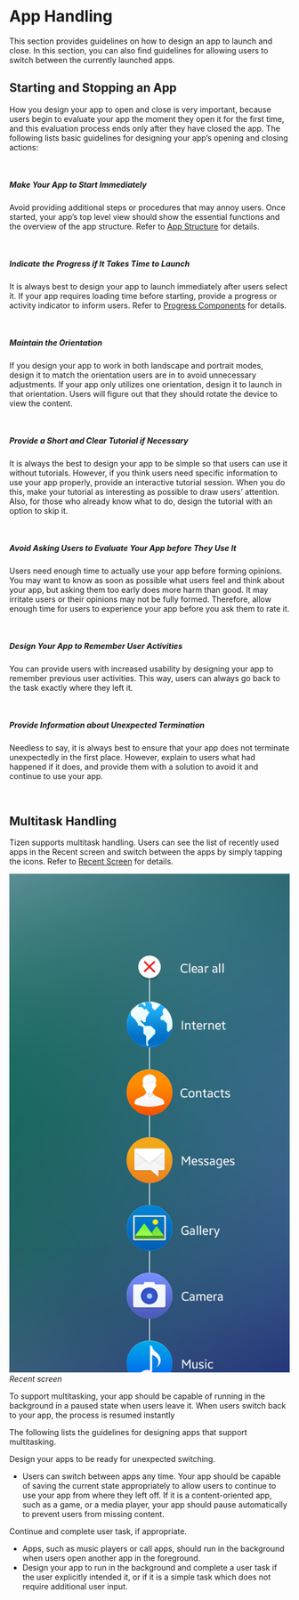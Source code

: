 ﻿# App Handling



This section provides guidelines on how to design an app to launch and close. In this section, you can also find guidelines for allowing users to switch between the currently launched apps.

<a name="starting-and-stopping-an-app"></a>
## Starting and Stopping an App

How you design your app to open and close is very important, because users begin to evaluate your app the moment they open it for the first time, and this evaluation process ends only after they have closed the app. The following lists basic guidelines for designing your app’s opening and closing actions:

 

##### Make Your App to Start Immediately

Avoid providing additional steps or procedures that may annoy users. Once started, your app’s top level view should show the essential functions and the overview of the app structure. Refer to [App Structure](app-structure.md) for details.

 

##### Indicate the Progress if It Takes Time to Launch

It is always best to design your app to launch immediately after users select it. If your app requires loading time before starting, provide a progress or activity indicator to inform users. Refer to [Progress Components](../ui-components/presentation-views.md#progress_) for details.

 

##### Maintain the Orientation

If you design your app to work in both landscape and portrait modes, design it to match the orientation users are in to avoid unnecessary adjustments. If your app only utilizes one orientation, design it to launch in that orientation. Users will figure out that they should rotate the device to view the content.

 

##### Provide a Short and Clear Tutorial if Necessary

It is always the best to design your app to be simple so that users can use it without tutorials. However, if you think users need specific information to use your app properly, provide an interactive tutorial session. When you do this, make your tutorial as interesting as possible to draw users’ attention. Also, for those who already know what to do, design the tutorial with an option to skip it.

 

##### Avoid Asking Users to Evaluate Your App before They Use It

Users need enough time to actually use your app before forming opinions. You may want to know as soon as possible what users feel and think about your app, but asking them too early does more harm than good. It may irritate users or their opinions may not be fully formed. Therefore, allow enough time for users to experience your app before you ask them to rate it.

 

##### Design Your App to Remember User Activities

You can provide users with increased usability by designing your app to remember previous user activities. This way, users can always go back to the task exactly where they left it.

 

##### Provide Information about Unexpected Termination

Needless to say, it is always best to ensure that your app does not terminate unexpectedly in the first place. However, explain to users what had happened if it does, and provide them with a solution to avoid it and continue to use your app.

 
<a name="multitask-handling"></a>
## Multitask Handling

Tizen supports multitask handling. Users can see the list of recently used apps in the Recent screen and switch between the apps by simply tapping the icons. Refer to [Recent Screen](../ux-overview/home-structure.md#recent) for details.



![Recent screen](media/4.2.2.png)<br>
*Recent screen*


To support multitasking, your app should be capable of running in the background in a paused state when users leave it. When users switch back to your app, the process is resumed instantly

The following lists the guidelines for designing apps that support multitasking.

Design your apps to be ready for unexpected switching.
-   Users can switch between apps any time. Your app should be capable of saving the current state appropriately to allow users to continue to use your app from where they left off. If it is a content-oriented app, such as a game, or a media player, your app should pause automatically to prevent users from missing content.

Continue and complete user task, if appropriate.
-   Apps, such as music players or call apps, should run in the background when users open another app in the foreground.
-   Design your app to run in the background and complete a user task if the user explicitly intended it, or if it is a simple task which does not require additional user input.

